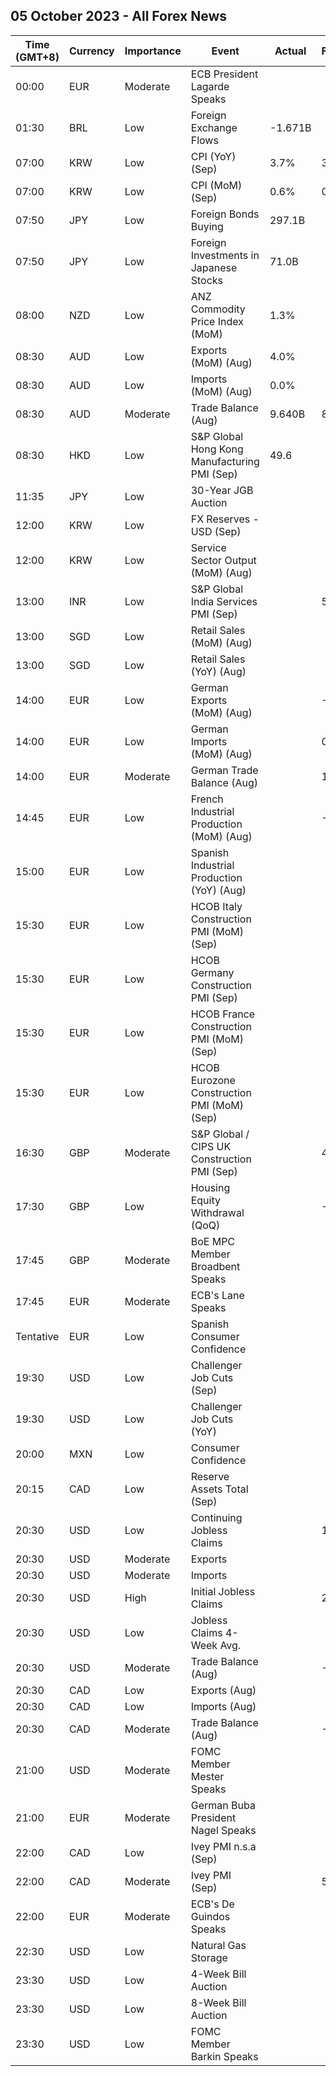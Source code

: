 ## 05 October 2023 - All Forex News

| Time (GMT+8) | Currency | Importance | Event | Actual | Forecast | Previous |
|------|----------|------------|-------|--------|----------|----------|
| 00:00 | EUR | Moderate | ECB President Lagarde Speaks |  |  |  |
| 01:30 | BRL | Low | Foreign Exchange Flows | -1.671B |  | -4.795B |
| 07:00 | KRW | Low | CPI (YoY) (Sep) | 3.7% | 3.4% | 3.4% |
| 07:00 | KRW | Low | CPI (MoM) (Sep) | 0.6% | 0.3% | 1.0% |
| 07:50 | JPY | Low | Foreign Bonds Buying | 297.1B |  | -541.6B |
| 07:50 | JPY | Low | Foreign Investments in Japanese Stocks | 71.0B |  | -3,025.5B |
| 08:00 | NZD | Low | ANZ Commodity Price Index (MoM) | 1.3% |  | -2.9% |
| 08:30 | AUD | Low | Exports (MoM) (Aug) | 4.0% |  | -2.0% |
| 08:30 | AUD | Low | Imports (MoM) (Aug) | 0.0% |  | 3.0% |
| 08:30 | AUD | Moderate | Trade Balance (Aug) | 9.640B | 8.725B | 8.039B |
| 08:30 | HKD | Low | S&P Global Hong Kong Manufacturing PMI (Sep) | 49.6 |  | 49.8 |
| 11:35 | JPY | Low | 30-Year JGB Auction |  |  | 1.640% |
| 12:00 | KRW | Low | FX Reserves - USD (Sep) |  |  | 418.30B |
| 12:00 | KRW | Low | Service Sector Output (MoM) (Aug) |  |  | 0.4% |
| 13:00 | INR | Low | S&P Global India Services PMI (Sep) |  | 59.5 | 60.1 |
| 13:00 | SGD | Low | Retail Sales (MoM) (Aug) |  |  | 0.6% |
| 13:00 | SGD | Low | Retail Sales (YoY) (Aug) |  |  | 1.1% |
| 14:00 | EUR | Low | German Exports (MoM) (Aug) |  | -0.1% | -0.9% |
| 14:00 | EUR | Low | German Imports (MoM) (Aug) |  | 0.5% | 1.4% |
| 14:00 | EUR | Moderate | German Trade Balance (Aug) |  | 15.8B | 15.9B |
| 14:45 | EUR | Low | French Industrial Production (MoM) (Aug) |  | -0.4% | 0.8% |
| 15:00 | EUR | Low | Spanish Industrial Production (YoY) (Aug) |  |  | -1.8% |
| 15:30 | EUR | Low | HCOB Italy Construction PMI (MoM) (Sep) |  |  | 47.7 |
| 15:30 | EUR | Low | HCOB Germany Construction PMI (Sep) |  |  | 41.5 |
| 15:30 | EUR | Low | HCOB France Construction PMI (MoM) (Sep) |  |  | 42.4 |
| 15:30 | EUR | Low | HCOB Eurozone Construction PMI (MoM) (Sep) |  |  | 43.4 |
| 16:30 | GBP | Moderate | S&P Global / CIPS UK Construction PMI (Sep) |  | 49.9 | 50.8 |
| 17:30 | GBP | Low | Housing Equity Withdrawal (QoQ) |  | -14.5B | -22.9B |
| 17:45 | GBP | Moderate | BoE MPC Member Broadbent Speaks |  |  |  |
| 17:45 | EUR | Moderate | ECB's Lane Speaks |  |  |  |
| Tentative | EUR | Low | Spanish Consumer Confidence |  |  | 94.4 |
| 19:30 | USD | Low | Challenger Job Cuts (Sep) |  |  | 75.151K |
| 19:30 | USD | Low | Challenger Job Cuts (YoY) |  |  | 266.9% |
| 20:00 | MXN | Low | Consumer Confidence |  |  | 46.7 |
| 20:15 | CAD | Low | Reserve Assets Total (Sep) |  |  | 114.7B |
| 20:30 | USD | Low | Continuing Jobless Claims |  | 1,678K | 1,670K |
| 20:30 | USD | Moderate | Exports |  |  | 251.66B |
| 20:30 | USD | Moderate | Imports |  |  | 316.70B |
| 20:30 | USD | High | Initial Jobless Claims |  | 210K | 204K |
| 20:30 | USD | Low | Jobless Claims 4-Week Avg. |  |  | 211.00K |
| 20:30 | USD | Moderate | Trade Balance (Aug) |  | -64.60B | -65.00B |
| 20:30 | CAD | Low | Exports (Aug) |  |  | 60.42B |
| 20:30 | CAD | Low | Imports (Aug) |  |  | 61.40B |
| 20:30 | CAD | Moderate | Trade Balance (Aug) |  | -1.60B | -0.99B |
| 21:00 | USD | Moderate | FOMC Member Mester Speaks |  |  |  |
| 21:00 | EUR | Moderate | German Buba President Nagel Speaks |  |  |  |
| 22:00 | CAD | Low | Ivey PMI n.s.a (Sep) |  |  | 56.8 |
| 22:00 | CAD | Moderate | Ivey PMI (Sep) |  | 50.8 | 53.5 |
| 22:00 | EUR | Moderate | ECB's De Guindos Speaks |  |  |  |
| 22:30 | USD | Low | Natural Gas Storage |  |  | 90B |
| 23:30 | USD | Low | 4-Week Bill Auction |  |  | 5.290% |
| 23:30 | USD | Low | 8-Week Bill Auction |  |  | 5.330% |
| 23:30 | USD | Low | FOMC Member Barkin Speaks |  |  |  |
